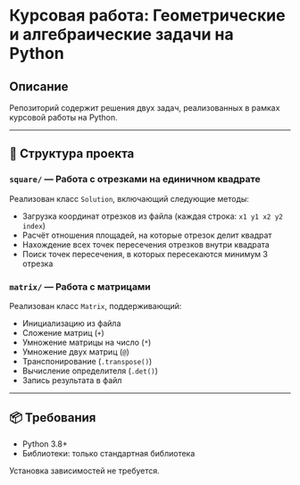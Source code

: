 # Курсовая работа: Геометрические и алгебраические задачи на Python

## Описание

Репозиторий содержит решения двух задач, реализованных в рамках курсовой работы на Python.

---

## 📁 Структура проекта

### `square/` — Работа с отрезками на единичном квадрате

Реализован класс `Solution`, включающий следующие методы:

- Загрузка координат отрезков из файла (каждая строка: `x1 y1 x2 y2 index`)
- Расчёт отношения площадей, на которые отрезок делит квадрат
- Нахождение всех точек пересечения отрезков внутри квадрата
- Поиск точек пересечения, в которых пересекаются минимум 3 отрезка

### `matrix/` — Работа с матрицами

Реализован класс `Matrix`, поддерживающий:

- Инициализацию из файла
- Сложение матриц (`+`)
- Умножение матрицы на число (`*`)
- Умножение двух матриц (`@`)
- Транспонирование (`.transpose()`)
- Вычисление определителя (`.det()`)
- Запись результата в файл

---

## 📦 Требования

- Python 3.8+
- Библиотеки: только стандартная библиотека

Установка зависимостей не требуется.
